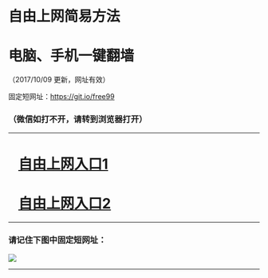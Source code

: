 ﻿# 自由上网简易方法

# 电脑、手机一键翻墙

（2017/10/09 更新，网址有效）

固定短网址：https://git.io/free99

### （微信如打不开，请转到浏览器打开）


***





# &nbsp;&nbsp; <a href="http://ft1505416027.fwq-tz-1001.info/fwqtz01.html?t=100900124208 " target="_blank">自由上网入口1</a>
# &nbsp;&nbsp; <a href="http://ft2515916580.fwq-tz-1002.info/fwqtz02.html?t=100900117093 " target="_blank">自由上网入口2</a>
***

### 请记住下图中固定短网址：

<img src="https://s3-us-west-2.amazonaws.com/fwq-1001/yjfq-20170905okok.png" /> 


***

